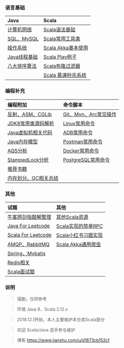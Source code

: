 ### 语言基础

| Java | Scala 
| :--- | :--- |
| [计算机网络](../questions/Network.md) |  [Scala语法基础](../scala/ScalaBasic.md) |  
| [SQL、MySQL](../questions/MySQL.md) | [Scala常用工具类](../scala/utils) |
| [操作系统](../questions/OS.md) | [Scala Akka基本使用](../scala/ScalaAkkaBasic.md) |
| [Java线程基础](../questions/Threads.md) | [Scala Play例子](https://github.com/jxnu-liguobin/scala_micro_service) |
| [八大排序算法](../questions/Sort.md) | [Scala布隆过滤器](https://github.com/jxnu-liguobin/Scala-BloomFilter) |
|  | [Scala 慕课秒杀系统](https://github.com/jxnu-liguobin/SpringBoot-SecKill-Scala) |
 
### 编程补充

| 编程附加 | 命令脚本 |
| :--- | :--- |
| [反射、ASM、CGLib](../questions/ASM.md) | [Git、Mvn、Arc常见操作](../questions/Git.md) |
| [JDK8常用类源码解析](../sourcecode/sourcecode.md) | [Linux常用命令](../questions/Linux.md) |
| [Java虚拟机相关代码](../questions/JVM.md) | [ADB常用命令](../autoTest/ADB.md) |
| [Java内存模型](../questions/JMM.md) | [Postman常用命令](../autoTest/Postman.md) |
| [AQS分析](../questions/AQS.md) | [Docker常用命令](../questions/Docker.md) |
| [StampedLock分析](../questions/StampedLock.md) | [PostgreSQL常用命令](../questions/PgSQL.md) |
| [推荐书籍](../recommendbooks/JavaBooks.md) |
| [内存划分、GC相关总结](../questions/Memory.md) |

### 其他

| 试题 | 其他 |
| :--- | :--- |
| [牛客网剑指题解整理](../questions/JianZhiOffer.md) | [其他Scala资源](../scala/Other.md) |
| [Java For Leetcode](../leetcode) | [Scala实现的简单RPC](https://github.com/jxnu-liguobin/dlsRpc) |
| [Scala For Leetcode](../leetcode/scala)  | [Scala小红书习题实现](../scala/fb) |
| [AMQP、RabbitMQ](../questions/MQ.md) | [Scala Akka通用爬虫](https://github.com/jxnu-liguobin/scala-akka-crawler) |
| [Spring、Mybatis](../questions/SSM.md) | |
| [Redis相关](../questions/Redis.md) | |
| [Scala面试题](../questions/ScalaQuestions.md) | |

### 说明

> 侵删，仅供参考

> 环境 Java 8、Scala 2.12.x

> 2018.12.1开始，本人主要维护本仓库Scala部分

> 欢迎 Scala/Java 选手参与维护

> 博客 https://www.jianshu.com/u/d1873cb152cf